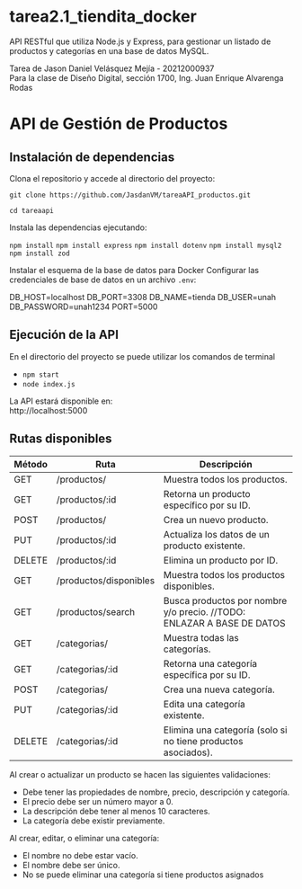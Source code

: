 # tarea2.1_tiendita_docker
API RESTful que utiliza Node.js y Express, para gestionar un listado de productos y categorías en una base de datos MySQL.

Tarea de Jason Daniel Velásquez Mejía - 20212000937  
Para la clase de Diseño Digital, sección 1700, Ing. Juan Enrique Alvarenga Rodas

# API de Gestión de Productos

## Instalación de dependencias

Clona el repositorio y accede al directorio del proyecto:

`git clone https://github.com/JasdanVM/tareaAPI_productos.git`

`cd tareaapi`

Instala las dependencias ejecutando:

`npm install`
`npm install express`
`npm install dotenv`
`npm install mysql2`
`npm install zod`

Instalar el esquema de la base de datos para Docker
Configurar las credenciales de base de datos en un archivo `.env`:

DB_HOST=localhost
DB_PORT=3308
DB_NAME=tienda
DB_USER=unah
DB_PASSWORD=unah1234
PORT=5000


## Ejecución de la API

En el directorio del proyecto se puede utilizar los comandos de terminal
- `npm start`
- `node index.js`

La API estará disponible en:  
http://localhost:5000

## Rutas disponibles

| Método | Ruta                         | Descripción                                                                      |
|--------|------------------------------|----------------------------------------------------------------------------------|
| GET    | /productos/                  | Muestra todos los productos.                                                    |
| GET    | /productos/:id               | Retorna un producto específico por su ID.                                       |
| POST   | /productos/                  | Crea un nuevo producto.                                                         |
| PUT    | /productos/:id               | Actualiza los datos de un producto existente.                                   |
| DELETE | /productos/:id               | Elimina un producto por ID.                                                     |
| GET    | /productos/disponibles       | Muestra todos los productos disponibles.                                        |
| GET    | /productos/search            | Busca productos por nombre y/o precio.   //TODO: ENLAZAR A BASE DE DATOS        |
| GET    | /categorias/                 | Muestra todas las categorías.                                                   |
| GET    | /categorias/:id              | Retorna una categoría específica por su ID.                                     |
| POST   | /categorias/                 | Crea una nueva categoría.                                                       |
| PUT    | /categorias/:id              | Edita una categoría existente.                                                  |
| DELETE | /categorias/:id              | Elimina una categoría (solo si no tiene productos asociados).                   |

Al crear o actualizar un producto se hacen las siguientes validaciones:
- Debe tener las propiedades de nombre, precio, descripción y categoría.
- El precio debe ser un número mayor a 0.
- La descripción debe tener al menos 10 caracteres.
- La categoría debe existir previamente.

Al crear, editar, o eliminar una categoría:
- El nombre no debe estar vacío.
- El nombre debe ser único.
- No se puede eliminar una categoría si tiene productos asignados
